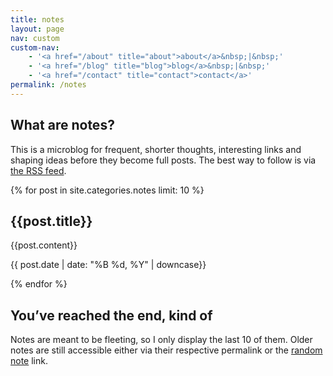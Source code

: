 ```yaml
---
title: notes
layout: page
nav: custom
custom-nav: 
    - '<a href="/about" title="about">about</a>&nbsp;|&nbsp;'
    - '<a href="/blog" title="blog">blog</a>&nbsp;|&nbsp;'
    - '<a href="/contact" title="contact">contact</a>'
permalink: /notes
---
```


<div class="callout" markdown="1">

## What are notes?

This is a microblog for frequent, shorter thoughts, interesting links and shaping ideas before they become full posts. The best way to follow is via [the RSS feed](/rss).

</div>


{% for post in site.categories.notes limit: 10 %}
<section class="note-entry" markdown="1">
<h1><a href="{{post.url}}" style="text-decoration: none;">{{post.title}}</a></h1>

{{post.content}}

<p class="note-date-line"><time datetime="{{ post.date | date: '%Y-%m-%d' }}">{{ post.date | date: "%B %d, %Y" | downcase}}</time></p>
</section>


{% endfor %}

<div class="callout" markdown="1">

## You’ve reached the end, kind of

Notes are meant to be fleeting, so I only display the last 10 of them. Older notes are still accessible either via their respective permalink or the [random note](/notes/random) link.

</div>


